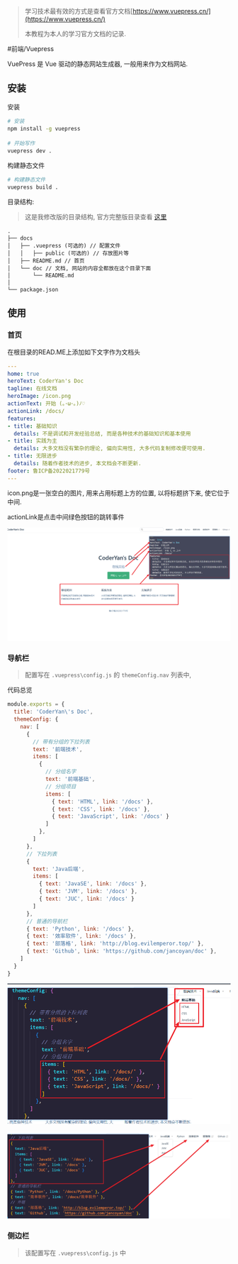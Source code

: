 
> 学习技术最有效的方式是查看官方文档[https://www.vuepress.cn/](https://www.vuepress.cn/)
> 
> 本教程为本人的学习官方文档的记录.

#前端/Vuepress 

VuePress 是 Vue 驱动的静态网站生成器, 一般用来作为文档网站.

## 安装

安装

```bash
# 安装
npm install -g vuepress

# 开始写作
vuepress dev .
```

构建静态文件

```bash
# 构建静态文件
vuepress build .
```

目录结构: 

> 这是我修改版的目录结构, 官方完整版目录查看 [这里](https://www.vuepress.cn/guide/directory-structure.html#%E9%BB%98%E8%AE%A4%E7%9A%84%E9%A1%B5%E9%9D%A2%E8%B7%AF%E7%94%B1)

```
.
├── docs
│   ├── .vuepress (可选的) // 配置文件
│   │   ├── public (可选的) // 存放图片等
│   ├── README.md // 首页
│   └── doc // 文档, 网站的内容全都放在这个目录下面
│       └── README.md
│   
└── package.json
```


## 使用

### 首页

在根目录的READ.ME上添加如下文字作为文档头

```yaml
---
home: true
heroText: CoderYan's Doc
tagline: 在线文档
heroImage: /icon.png
actionText: 开始 (｡･ω･｡)ﾉ♡
actionLink: /docs/
features:
- title: 基础知识
  details: 不是调试和开发经验总结, 而是各种技术的基础知识和基本使用
- title: 实践为主
  details: 大多文档没有繁杂的理论, 偏向实用性, 大多代码复制修改便可使用.
- title: 无限进步
  details: 随着作者技术的进步, 本文档会不断更新.
footer: 鲁ICP备2022021779号
---
```

icon.png是一张空白的图片, 用来占用标题上方的位置, 以将标题挤下来, 使它位于中间.

actionLink是点击中间绿色按钮的跳转事件

![](assets/Pasted%20image%2020220907081920.png)

### 导航栏

> 配置写在  `.vuepress\config.js` 的 `themeConfig.nav` 列表中, 

代码总览

```js
module.exports = {
  title: 'CoderYan\'s Doc',
  themeConfig: {
    nav: [
      {
        // 带有分组的下拉列表
        text: '前端技术',
        items: [
          { 
            // 分组名字
            text: '前端基础', 
            // 分组项目
            items: [
              { text: 'HTML', link: '/docs' },
              { text: 'CSS', link: '/docs' },
              { text: 'JavaScript', link: '/docs' }
            ]
          },
        ]
      },
      // 下拉列表
      {
        text: 'Java后端',
        items: [
          { text: 'JavaSE', link: '/docs' },
          { text: 'JVM', link: '/docs' },
          { text: 'JUC', link: '/docs' }
        ]
      },
      // 普通的导航栏
      { text: 'Python', link: '/docs' },
      { text: '效率软件', link: '/docs' },
      { text: '部落格', link: 'http://blog.evilemperor.top/' },
      { text: 'Github', link: 'https://github.com/jancoyan/doc' },
    ]
  }
}
```

![](assets/Pasted%20image%2020220907083640.png)

![](assets/Pasted%20image%2020220907083740.png)

### 侧边栏

> 该配置写在  `.vuepress\config.js` 中







